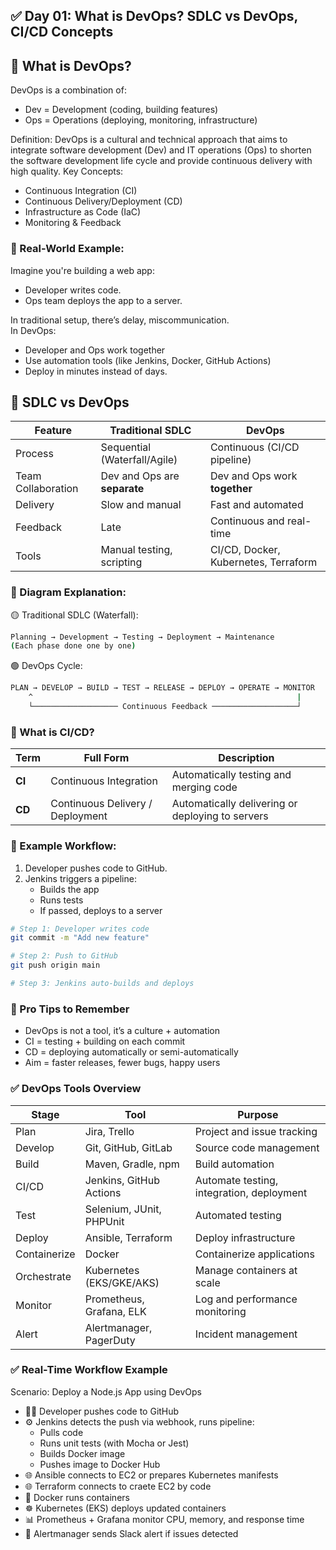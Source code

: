 ## ✅ Day 01: What is DevOps? SDLC vs DevOps, CI/CD Concepts

## 🔹 What is DevOps?
DevOps is a combination of:
 - Dev = Development (coding, building features)
 - Ops = Operations (deploying, monitoring, infrastructure)

Definition: DevOps is a cultural and technical approach that aims to integrate software development (Dev) and IT operations (Ops) to shorten the software development life cycle and provide continuous delivery with high quality. Key Concepts:
 - Continuous Integration (CI)
 - Continuous Delivery/Deployment (CD)
 - Infrastructure as Code (IaC)
 - Monitoring & Feedback

### 🔸 Real-World Example:
Imagine you're building a web app:
 - Developer writes code.
 - Ops team deploys the app to a server.

In traditional setup, there’s delay, miscommunication. <br>
In DevOps:
 - Developer and Ops work together
 - Use automation tools (like Jenkins, Docker, GitHub Actions)
 - Deploy in minutes instead of days.


## 🔹 SDLC vs DevOps
| Feature            | Traditional SDLC             | DevOps                               |
| ------------------ | ---------------------------- | ------------------------------------ |
| Process            | Sequential (Waterfall/Agile) | Continuous (CI/CD pipeline)          |
| Team Collaboration | Dev and Ops are **separate** | Dev and Ops work **together**        |
| Delivery           | Slow and manual              | Fast and automated                   |
| Feedback           | Late                         | Continuous and real-time             |
| Tools              | Manual testing, scripting    | CI/CD, Docker, Kubernetes, Terraform |

### 🔸 Diagram Explanation:
🟡 Traditional SDLC (Waterfall):
```sh
Planning → Development → Testing → Deployment → Maintenance
(Each phase done one by one)
```
🟢 DevOps Cycle:
```sh
PLAN → DEVELOP → BUILD → TEST → RELEASE → DEPLOY → OPERATE → MONITOR
    ^                                                           |
    └─────────────────── Continuous Feedback ───────────────────┘
```

### 🔹 What is CI/CD?
| Term   | Full Form                        | Description                                      |
| ------ | -------------------------------- | ------------------------------------------------ |
| **CI** | Continuous Integration           | Automatically testing and merging code           |
| **CD** | Continuous Delivery / Deployment | Automatically delivering or deploying to servers |

### 🔸 Example Workflow:
 1. Developer pushes code to GitHub.
 2. Jenkins triggers a pipeline:
    - Builds the app
    - Runs tests
    - If passed, deploys to a server
 ```sh
# Step 1: Developer writes code
git commit -m "Add new feature"

# Step 2: Push to GitHub
git push origin main

# Step 3: Jenkins auto-builds and deploys
```

### 🧠 Pro Tips to Remember
 - DevOps is not a tool, it’s a culture + automation
 - CI = testing + building on each commit
 - CD = deploying automatically or semi-automatically
 - Aim = faster releases, fewer bugs, happy users

### ✅ DevOps Tools Overview
| Stage        | Tool                     | Purpose                                   |
| ------------ | ------------------------ | ----------------------------------------- |
| Plan         | Jira, Trello             | Project and issue tracking                |
| Develop      | Git, GitHub, GitLab      | Source code management                    |
| Build        | Maven, Gradle, npm       | Build automation                          |
| CI/CD        | Jenkins, GitHub Actions  | Automate testing, integration, deployment |
| Test         | Selenium, JUnit, PHPUnit | Automated testing                         |
| Deploy       | Ansible, Terraform       | Deploy infrastructure                     |
| Containerize | Docker                   | Containerize applications                 |
| Orchestrate  | Kubernetes (EKS/GKE/AKS) | Manage containers at scale                |
| Monitor      | Prometheus, Grafana, ELK | Log and performance monitoring            |
| Alert        | Alertmanager, PagerDuty  | Incident management                       |


### ✅ Real-Time Workflow Example
Scenario: Deploy a Node.js App using DevOps
 - 👨‍💻 Developer pushes code to GitHub
 - ⚙️ Jenkins detects the push via webhook, runs pipeline:
    - Pulls code
    - Runs unit tests (with Mocha or Jest)
    - Builds Docker image
    - Pushes image to Docker Hub
- 🌐 Ansible connects to EC2 or prepares Kubernetes manifests
- 🌐 Terraform connects to craete EC2 by code
- 🐳 Docker runs containers
- ☸️ Kubernetes (EKS) deploys updated containers
- 📊 Prometheus + Grafana monitor CPU, memory, and response time
- 🔔 Alertmanager sends Slack alert if issues detected





